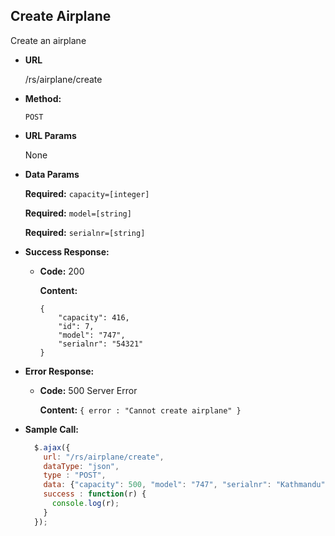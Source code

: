 **Create Airplane**
----
  Create an airplane

* **URL**

  /rs/airplane/create

* **Method:**

  `POST`
  
*  **URL Params**

   None

* **Data Params**

  **Required:** `capacity=[integer]`
  
  **Required:** `model=[string]`
  
  **Required:** `serialnr=[string]`

* **Success Response:**

  * **Code:** 200
  
    **Content:** 
    ```
    {
        "capacity": 416,
        "id": 7,
        "model": "747",
        "serialnr": "54321"
    }
    ```
 
* **Error Response:**

  * **Code:** 500 Server Error
  
    **Content:** `{ error : "Cannot create airplane" }`

* **Sample Call:**

  ```javascript
    $.ajax({
      url: "/rs/airplane/create",
      dataType: "json",
      type : "POST",
      data: {"capacity": 500, "model": "747", "serialnr": "Kathmandu"},
      success : function(r) {
        console.log(r);
      }
    });
  ```